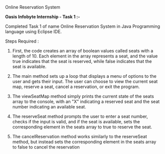 Online Reservation System

__Oasis Infobyte Internship - Task 1 :-__

Completed Task 1 of name Online Reservation System in Java Programming language using Eclipse IDE.

Steps Required : 

1. First, the code creates an array of boolean values called seats with a length of 10. Each element in the array represents a seat, and the value true indicates that the seat is reserved, while false indicates that the seat is available.

2. The main method sets up a loop that displays a menu of options to the user and gets their input. The user can choose to view the current seat map, reserve a seat, cancel a reservation, or exit the program.

3. The viewSeatMap method simply prints the current state of the seats array to the console, with an "X" indicating a reserved seat and the seat number indicating an available seat.

4. The reserveSeat method prompts the user to enter a seat number, checks if the input is valid, and if the seat is available, sets the corresponding element in the seats array to true to reserve the seat.

5. The cancelReservation method works similarly to the reserveSeat method, but instead sets the corresponding element in the seats array to false to cancel the reservation
